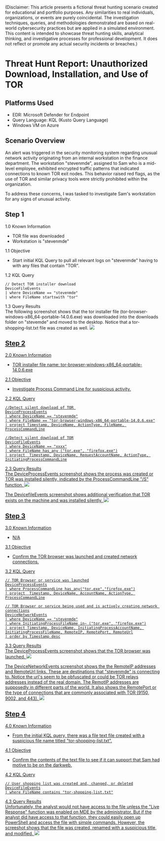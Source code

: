(Disclaimer: This article presents a fictional threat hunting scenario created for educational and portfolio purposes. Any similarities to real individuals, organizations, or events are purely coincidental. The investigation techniques, queries, and methodologies demonstrated are based on real-world cybersecurity practices but are applied in a simulated environment. This content is intended to showcase threat hunting skills, analytical thinking, and investigative processes for professional development. It does not reflect or promote any actual security incidents or breaches.)

# Threat Hunt Report: Unauthorized Download, Installation, and Use of TOR
## Platforms Used
- EDR: Microsoft Defender for Endpoint
- Query Language: KQL (Kusto Query Language)
- Windows VM on Azure
  
## Scenario Overview
An alert was triggered in the security monitoring system regarding unusual network activity originating from an internal workstation in the finance department. The workstation "stevenmde", assigned to Sam who is a mid-level employee, exhibited encrypted traffic patterns that indicated connections to known TOR exit nodes. This behavior raised red flags, as the use of TOR and similar privacy tools were strictly prohibited within the organization.

To address these concerns, I was tasked to investigate Sam's workstation for any signs of unusual activity.

## Step 1
1.0 Known Information
- TOR file was downloaded
- Workstation is "stevenmde"

1.1 Objective 
- Start initial KQL Query to pull all relevant logs on "stevenmde" having to with any files that contain "TOR".

1.2 KQL Query
```kql
// Detect TOR installer download
DeviceFileEvents
| where DeviceName == "stevenmde"
| where FileName startswith "tor"
```
1.3 Query Results
<br>
The following screenshot shows that the tor installer file (tor-browser-windows-x86_64-portable-14.0.6.exe) was downloaded into the downloads folder on "stevemde" and moved to the desktop. Notice that a tor-shopping-list.txt file was created as well. 
<a href="https://github.com/stevenrim/threathuntrepo/blob/main/step1.png"><img src="https://github.com/stevenrim/threathuntrepo/blob/main/step1.png"/>

## Step 2
2.0 Known Information
- TOR installer file name: tor-browser-windows-x86_64-portable-14.0.6.exe

2.1 Objective 
- Investigate Process Command Line for suspicious activity.

2.2 KQL Query
```kql
//Detect silent download of TOR 
DeviceProcessEvents
| where DeviceName == "stevenmde"
| where FileName == "tor-browser-windows-x86_64-portable-14.0.6.exe"
| project Timestamp, DeviceName, ActionType, FileName, ProcessCommandLine

//Detect silent download of TOR
DeviceFileEvents
| where DeviceName == "xxxx"
| where FileName has_any ("tor.exe", "firefox.exe")
| project  Timestamp, DeviceName, RequestAccountName, ActionType, InitiatingProcessCommandLine
```
2.3 Query Results
<br>
The DeviceProcessEvents screenshot shows the process was created or TOR was installed silently, indicated by the ProcessCommandLine "/S" function.
<a href="https://github.com/stevenrim/threathuntrepo/blob/main/step2.png"><img src="https://github.com/stevenrim/threathuntrepo/blob/main/step2.png"/>

The DevicefileEvents screenshot shows additional verification that TOR exists on the machine and was installed silently.
<a href="https://github.com/stevenrim/threathuntrepo/blob/main/step2(2).png"><img src="https://github.com/stevenrim/threathuntrepo/blob/main/step2(2).png"/>


## Step 3
3.0 Known Information
- N/A

3.1 Objective 
- Confirm the TOR browser was launched and created network connections.

3.2 KQL Query
```kql
// TOR Browser or service was launched
DeviceProcessEvents
| where ProcessCommandLine has_any("tor.exe","firefox.exe")
| project  Timestamp, DeviceName, AccountName, ActionType, ProcessCommandLine

// TOR Browser or service being used and is actively creating network connections
DeviceNetworkEvents
| where DeviceName == "stevenmde"
| where InitiatingProcessFileName in~ ("tor.exe", "firefox.exe")
| project Timestamp, DeviceName, InitiatingProcessAccountName, InitiatingProcessFileName, RemoteIP, RemotePort, RemoteUrl
| order by Timestamp desc
```
3.3 Query Results
<br>
The DeviceProcessEvents screenshot shows that the TOR browser was launched.
<a href="https://github.com/stevenrim/threathuntrepo/blob/main/step3.png"><img src="https://github.com/stevenrim/threathuntrepo/blob/main/step3.png"/>

The DeviceNetworkEvents screenshot shows the the RemoteIP addresses and RemoteUrl links. These are destinations that "stevenmde" is connecting to. Notice the url's seem to be obfuscated or could be TOR relays addresses instead of the real domain. The RemotIP addresses are supposedly in different parts of the world. It also shows the RemotePort or the type of connections that are commonly associated with TOR (9150, 9002, and 443). 
<a href="https://github.com/stevenrim/threathuntrepo/blob/main/step3(2).png"><img src="https://github.com/stevenrim/threathuntrepo/blob/main/step3(2).png"/>

## Step 4 
4.0 Known Information
- From the initial KQL query, there was a file text file created with a suspicious file name titled "tor-shopping-list.txt".

4.1 Objective 
- Confirm the contents of the text file to see if it can support that Sam had motive to be on the darkweb. 

4.2 KQL Query
```kql
// User shopping list was created and, changed, or deleted
DeviceFileEvents
| where FileName contains "tor-shopping-list.txt"

```
4.3 Query Results
<br>
Unfortunately, the analyst would not have access to the file unless the "Live Response" function was enabled on MDE by the administrator. But if the analyst did have access to that function, they could easily open up PowerShell and access the file with simple commands. However, the screeshot shows that the file was created, renamed with a suspicious title, and modified.
<a href="https://github.com/stevenrim/threathuntrepo/blob/main/step4.png"><img src="https://github.com/stevenrim/threathuntrepo/blob/main/step4.png"/>
